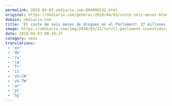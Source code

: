 ```yaml
---
permalink: 2018-04-03-okdiario.com-884908532.html
original: https://okdiario.com/general/2018/04/03/coste-seis-meses-bloqueo-parlament-27-millones-euros-2053876
domain: okdiario.com
title: 'El coste de seis meses de bloqueo en el Parlament: 27 millones de euros'
image: https://okdiario.com/img/2018/03/22/turull-parlament-investidura.jpg
date: 2018-04-03 00:34:27
category: news
translations: 
 - 'en'
 - 'de'
 - 'ru'
 - 'ja'
 - 'fr'
 - 'it'
 - 'zh-CN'
 - 'zh-TW'
 - 'ar'
 - 'pt'
 - 'hy'
---
```



